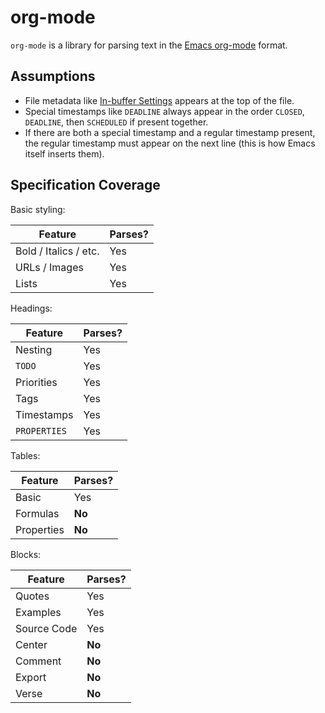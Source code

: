 # org-mode

`org-mode` is a library for parsing text in the [Emacs
org-mode](https://orgmode.org/) format.

## Assumptions

- File metadata like [In-buffer
  Settings](https://orgmode.org/manual/In_002dbuffer-Settings.html#In_002dbuffer-Settings)
  appears at the top of the file.
- Special timestamps like `DEADLINE` always appear in the order `CLOSED`,
  `DEADLINE`, then `SCHEDULED` if present together.
- If there are both a special timestamp and a regular timestamp present, the
  regular timestamp must appear on the next line (this is how Emacs itself
  inserts them).

## Specification Coverage

Basic styling:

| Feature               | Parses? |
|-----------------------|---------|
| Bold / Italics / etc. | Yes     |
| URLs / Images         | Yes     |
| Lists                 | Yes     |

Headings:

| Feature      | Parses? |
|--------------|---------|
| Nesting      | Yes     |
| `TODO`       | Yes     |
| Priorities   | Yes     |
| Tags         | Yes     |
| Timestamps   | Yes     |
| `PROPERTIES` | Yes     |

Tables:

| Feature    | Parses? |
|------------|---------|
| Basic      | Yes     |
| Formulas   | **No**  |
| Properties | **No**  |

Blocks:

| Feature     | Parses? |
|-------------|---------|
| Quotes      | Yes     |
| Examples    | Yes     |
| Source Code | Yes     |
| Center      | **No**  |
| Comment     | **No**  |
| Export      | **No**  |
| Verse       | **No**  |
